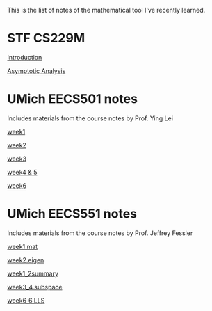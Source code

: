 This is the list of notes of the mathematical tool I've recently learned.

# STF CS229M

[Introduction](https://zitao-shuai.github.io/notes/lecture_1)

[Asymptotic Analysis](https://zitao-shuai.github.io/notes/lecture_2)

# UMich EECS501 notes

Includes materials from the course notes by Prof. Ying Lei

[week1](https://zitao-shuai.github.io/notes/EECS501week1)

[week2](https://zitao-shuai.github.io/notes/EECS501week2)

[week3](https://zitao-shuai.github.io/notes/EECS501week3)

[week4 & 5](https://zitao-shuai.github.io/notes/EECS501week4)

[week6](https://zitao-shuai.github.io/notes/EECS501week6)

# UMich EECS551 notes

Includes materials from the course notes by Prof. Jeffrey Fessler

[week1.mat](https://zitao-shuai.github.io/notes/EECS551week1)

[week2.eigen](https://zitao-shuai.github.io/notes/EECS551week2)

[week1_2summary](https://zitao-shuai.github.io/notes/EECS551week1_2summary)

[week3_4.subspace](https://zitao-shuai.github.io/notes/EECS551week3)

[week6_6.LLS](https://zitao-shuai.github.io/notes/EECS551week5_6)
